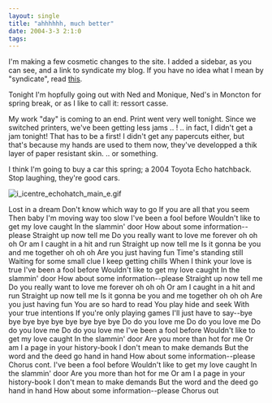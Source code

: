 ```yaml
---
layout: single
title: "ahhhhhh, much better"
date: 2004-3-3 2:1:0
tags: 
---
```


I'm making a few cosmetic changes to the site. I added a sidebar, as you can see, and a link to syndicate my blog. If you have no idea what I mean by "syndicate", read [this][1].

Tonight I'm hopfully going out with Ned and Monique, Ned's in Moncton for spring break, or as I like to call it: ressort casse.

My work "day" is coming to an end. Print went very well tonight. Since we switched printers, we've been getting less jams .. ! .. in fact, I didn't get a jam tonight! That has to be a first! I didn't get any papercuts either, but that's because my hands are used to them now, they've developped a thik layer of paper resistant skin. .. or something.

I think I'm going to buy a car this spring; a 2004 Toyota Echo hatchback. Stop laughing, they're good cars.



![i_icentre_echohatch_main_e.gif][2]







Lost in a dream
Don't know which way to go
If you are all that you seem
Then baby I'm moving way too slow
I've been a fool before
Wouldn't like to get my love caught
In the slammin' door
How about some information--please
Straight up now tell me
Do you really want to love me forever oh oh oh
Or am I caught in a hit and run
Straight up now tell me
Is it gonna be you and me together oh oh oh
Are you just having fun
Time's standing still
Waiting for some small clue
I keep getting chills
When I think your love is true
I've been a fool before
Wouldn't like to get my love caught
In the slammin' door
How about some information--please
Straight up now tell me
Do you really want to love me forever oh oh oh
Or am I caught in a hit and run
Straight up now tell me
Is it gonna be you and me together oh oh oh
Are you just having fun
You are so hard to read
You play hide and seek
With your true intentions
If you're only playing games
I'll just have to say--bye bye bye bye bye bye bye bye bye
Do do you love me
Do do you love me
Do do you love me
Do do you love me
I've been a fool before
Wouldn't like to get my love caught
In the slammin' door
Are you more than hot for me
Or am I a page in your history-book
I don't mean to make demands
But the word and the deed go hand in hand
How about some information--please
Chorus cont.
I've been a fool before
Wouldn't like to get my love caught
In the slammin' door
Are you more than hot for me
Or am I a page in your history-book
I don't mean to make demands
But the word and the deed go hand in hand
How about some information--please
Chorus out

   [1]: http://www.purplepages.ie/rss/
   [2]: http://4.bp.blogspot.com/-AfYNOmiqvjQ/Tn0Pt2nMkLI/AAAAAAAAAHE/EXHO8HhPKtk/s1600/i_icentre_echohatch_main_e.gif
